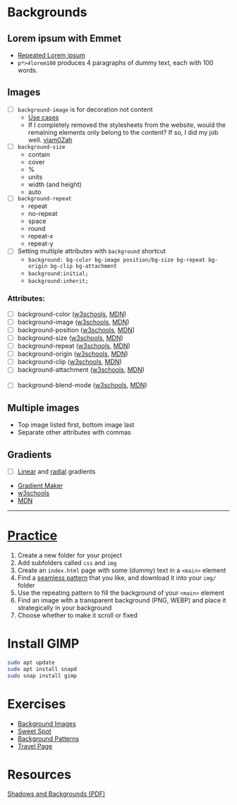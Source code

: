 # Backgrounds

## Lorem ipsum with Emmet

* [Repeated Lorem ipsum](https://docs.emmet.io/abbreviations/lorem-ipsum/#repeated-lorem-ipsum)
* `p*>4lorem100` produces 4 paragraphs of dummy text, each with 100 words.

## Images

- [ ] `background-image` is for decoration not content
    * [Use cases](https://stackoverflow.com/a/1469139)
    * If I completely removed the stylesheets from the website, would the remaining elements only belong to the content? If so, I did my job well.
    [viam0Zah](https://stackoverflow.com/a/769189)
- [ ] `background-size`
   * contain
   * cover
   * %
   * units
   * width (and height)
   * auto
- [ ] `background-repeat`
   * repeat
   * no-repeat
   * space
   * round
   * repeat-x
   * repeat-y
- [ ] Setting multiple attributes with `background` shortcut
   * `background: bg-color bg-image position/bg-size bg-repeat bg-origin bg-clip bg-attachment`
   *  `background:initial;`
   * `background:inherit;`


### Attributes:
- [ ] background-color ([w3schools](https://www.w3schools.com/css/css_background.asp), [MDN](https://developer.mozilla.org/en-US/docs/Web/CSS/background-color))
- [ ] background-image ([w3schools](https://www.w3schools.com/css/css_background_image.asp), [MDN](https://developer.mozilla.org/en-US/docs/Web/CSS/background-image))
- [ ] background-position ([w3schools](https://www.w3schools.com/cssref/pr_background-position.asp), [MDN](https://developer.mozilla.org/en-US/docs/Web/CSS/background-position
))
- [ ] background-size ([w3schools](https://www.w3schools.com/cssref/css3_pr_background-size.asp), [MDN](https://developer.mozilla.org/en-US/docs/Web/CSS/background-size))
- [ ] background-repeat ([w3schools](https://www.w3schools.com/css/css_background_repeat.asp), [MDN](https://developer.mozilla.org/en-US/docs/Web/CSS/background-repeat))
- [ ] background-origin ([w3schools](https://www.w3schools.com/cssref/css3_pr_background-origin.asp), [MDN](https://developer.mozilla.org/en-US/docs/Web/CSS/background-origin))
- [ ] background-clip ([w3schools](https://www.w3schools.com/cssref/css3_pr_background-clip.asp), [MDN](https://developer.mozilla.org/en-US/docs/Web/CSS/background-clip))
- [ ] background-attachment ([w3schools](https://www.w3schools.com/css/css_background_attachment.asp), [MDN](https://developer.mozilla.org/en-US/docs/Web/CSS/background-attachment))
<br><br>
- [ ] background-blend-mode ([w3schools](https://www.w3schools.com/cssref/pr_background-blend-mode.asp), [MDN](https://developer.mozilla.org/en-US/docs/Web/CSS/background-blend-mode))

## Multiple images
* Top image listed first, bottom image last
* Separate other attributes with commas

## Gradients
- [ ] [Linear](https://developer.mozilla.org/en-US/docs/Web/CSS/linear-gradient()) and [radial](https://developer.mozilla.org/en-US/docs/Web/CSS/radial-gradient()) gradients
* [Gradient Maker](https://cssgradient.io/)
* [w3schools](https://www.w3schools.com/css/css3_gradients.asp)
* [MDN](https://developer.mozilla.org/en-US/docs/Web/CSS/linear-gradient())

---

# [Practice](https://classroom.github.com/assignment-invitations/5fc923c3005d043c0980fbd8d6b57110)
1. Create a new folder for your project
2. Add subfolders called `css` and  `img`
3. Create an `index.html` page with some (dummy) text in a `<main>` element
4. Find a [seamless pattern](https://pixabay.com/images/search/seamless%20pattern/) that you like, and download it into your `img/` folder
5. Use the repeating pattern to fill the background of your `<main>` element
6. Find an image with a transparent background (PNG, WEBP) and place it strategically in your background
7. Choose whether to make it scroll or fixed

# Install GIMP

```bash
sudo apt update
sudo apt install snapd
sudo snap install gimp
```

# Exercises
* [Background Images](https://github.com/FbW-E04-1/UIB-boxmodel-backgroundimages)
* [Sweet Spot](https://github.com/FbW-E04-1/UIB-box-model-the-sweet-spot)
* [Background Patterns](https://github.com/FbW-E04-1/UIB-box-model-background-patterns)
* [Travel Page](https://github.com/FbW-E04-1/UIB-box-model-travel-page)

# Resources

[Shadows and Backgrounds (PDF)](https://github.com/DigitalCareerInstitute/web-dev-v3-slides/blob/master/B_UI-Basics/03_Box-Model/Box_Model_Part_II.pdf)
